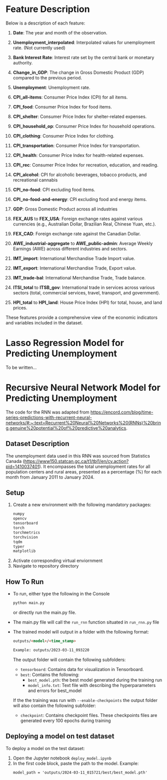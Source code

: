 # Feature Description

Below is a description of each feature:

1. **Date**: The year and month of the observation.

2. **Unemployment_interpolated**: Interpolated values for unemployment rate. (Not currently used)

3. **Bank Interest Rate**: Interest rate set by the central bank or monetary authority.

4. **Change_in_GDP**: The change in Gross Domestic Product (GDP) compared to the previous period.

5. **Unemployment**: Unemployment rate.

6. **CPI_all-items**: Consumer Price Index (CPI) for all items.

7. **CPI_food**: Consumer Price Index for food items.

8. **CPI_shelter**: Consumer Price Index for shelter-related expenses.

9. **CPI_household_op**: Consumer Price Index for household operations.

10. **CPI_clothing**: Consumer Price Index for clothing.

11. **CPI_transportation**: Consumer Price Index for transportation.

12. **CPI_health**: Consumer Price Index for health-related expenses.

13. **CPI_rec**: Consumer Price Index for recreation, education, and reading.

14. **CPI_alcohol**: CPI for alcoholic beverages, tobacco products, and recreational cannabis

15. **CPI_no-food**: CPI excluding food items.

16. **CPI_no-food-and-energy**: CPI excluding food and energy items.

17. **GDP**: Gross Domestic Product across all industries

18. **FEX_AUS** to **FEX_USA**: Foreign exchange rates against various currencies (e.g., Australian Dollar, Brazilian Real, Chinese Yuan, etc.).

19. **FEX_CAD**: Foreign exchange rate against the Canadian Dollar.

20. **AWE_industrial-aggregate** to **AWE_public-admin**: Average Weekly Earnings (AWE) across different industries and sectors.

21. **IMT_import**: International Merchandise Trade Import value.

22. **IMT_export**: International Merchandise Trade, Export value.

23. **IMT_trade-bal**: International Merchandise Trade, Trade balance.

24. **ITSI_total** to **ITSB_gov**: International trade in services across various sectors (total, commercial services, travel, transport, and government).

25. **HPI_total** to **HPI_land**: House Price Index (HPI) for total, house, and land prices.

These features provide a comprehensive view of the economic indicators and variables included in the dataset.  


# Lasso Regression Model for Predicting Unemployment
To be written...


# Recursive Neural Network Model for Predicting Unemployment
The code for the RNN was adapted from https://encord.com/blog/time-series-predictions-with-recurrent-neural-networks/#:~:text=Recurrent%20Neural%20Networks%20(RNNs)%20bring,genuine%20potential%20of%20predictive%20analytics.

## Dataset Description
The unemployment data used in this RNN was sourced from Statistics Canada (https://www150.statcan.gc.ca/t1/tbl1/en/cv.action?pid=1410037401). 
It encompasses the total unemployment rates for all population centers and rural areas, presented as a percentage (%) for each month from January 2011 to January 2024.

## Setup
1) Create a new environment with the following mandatory packages:
    ```html
    numpy
    opencv
    tensorboard
    torch
    torchmetrics
    torchvision
    tqdm
    typer
    matplotlib
    ```
2) Activate corresponding virtual enviornment
3) Navigate to repository directory

## How To Run
- To run, either type the following in the Console
    ```html
    python main.py
    ```
    or directly run the main.py file. 
- The main.py file will call the ```run_rnn``` function situated in ```run_rnn.py``` file
- The trained model will output in a folder with the following format:
    ```html
    outputs/<model>/<time_stamp>

    Example: outputs/2023-03-11_093220
    ```
    The output folder will contain the following subfolders:
    - ```tensorboard```: Contains data for visualization in Tensorboard.
    - ```best```: Contains the following:
        - ```best_model.pth```: the best model generated during the training run
        - ```model_info.txt```: Text file with describing the hyperparameters and errors for best_model

    If the the training was run with ```--enable-checkpoints``` the output folder will also contain the following subfolder:
    - ```checkpoint```: Contains checkpoint files. These checkpoints files are generated every 100 epochs during training

## Deploying a model on test dataset
To deploy a model on the test dataset:
1) Open the Jupyter notebook ```deploy_model.ipynb``` 
2) In the first code block, paste the path to the model.
    Example: 
    ```html
    model_path = 'outputs/2024-03-11_015721/best/best_model.pth'
    ```
    

